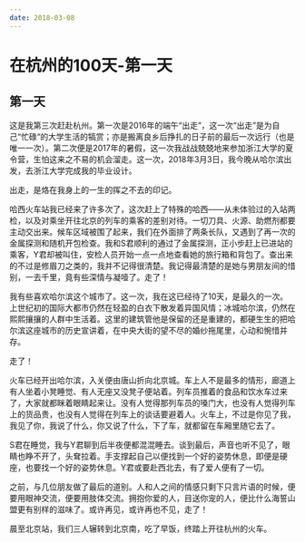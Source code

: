 ```yaml
---
date: 2018-03-08
---
```


# 在杭州的100天-第一天

## 第一天

这是我第三次赶赴杭州。第一次是2016年的端午“出走”，这一次“出走”是为自己“忙碌“的大学生活的犒赏；亦是搬离良乡后挣扎的日子前的最后一次远行（也是唯一一次）。第二次便是2017年的暑假，这一次我战战兢兢地来参加浙江大学的夏令营，生怕这来之不易的机会溜走。这一次，2018年3月3日，我今晚从哈尔滨出发，去浙江大学完成我的毕业设计。

出走，是烙在我身上的一生的挥之不去的印记。

哈西火车站我已经来了许多次了，这次赶上了特殊的哈西——从未体验过的入站两检，以及对乘坐开往北京的列车的乘客的差别对待。一切刀具、火源、助燃剂都要主动交出来。候车区域被围了起来，我们在外面排了两条长队，又遇到了再一次的金属探测和随机开包检查。我和S君顺利的通过了金属探测，正小步赶上已进站的乘客，Y君却被叫住，安检人员开始一点一点地查看她的旅行箱和背包了。查出来的不过是修眉刀之类的，我并不记得很清楚。我记得最清楚的是她与男朋友间的惜别，一去千里，竟有些深情与凝噎了。走了！

我有些喜欢哈尔滨这个城市了。这一次，我在这已经待了10天，是最久的一次。上世纪初的国际大都市仍然在轻盈的白衣下散发着异国风情；冰城哈尔滨，仍然在熙熙攘攘的人群中生活着。这里的建筑管他是保留的还是重建的，都硬生生的把哈尔滨这座城市的历史宣讲着，在中央大街的望不尽的婚纱拖尾里，心动和惋惜并存。

走了！

火车已经开出哈尔滨，入关便由唐山折向北京城。车上人不是最多的情形，廊道上有人坐着小凳睡觉、有人无座又没凳子便站着。列车员推着的食品和饮水车过来了，大家就都眯着眼睛起来让。没有人觉得那列车员的嗓门大，也没有人觉得列车上的货品贵，也没有人觉得在列车上的谈话要避着人。火车上，不过是你见了我，我见了你，我说了什么，你又说了什么，下了车，就都留在车厢里随它去了。

S君在睡觉，我与Y君聊到后半夜便都混混睡去。谈到最后，声音也听不见了，眼睛也睁不开了，头耷拉着。手支撑起自己以便找到一个好的姿势休息，即便是硬座，也要找一个好的姿势休息。Y君或要赴西北去，有了爱人便有了一切。

之前，与几位朋友做了最后的道别。人和人之间的情感只剩下只言片语的时候，便要用眼神交流，便要用肢体交流。拥抱你爱的人，目送你宠的人，便比什么海誓山盟更有别样的滋味了。或许再见，或许再也不见，走了！

晨至北京站，我们三人辗转到北京南，吃了早饭，终踏上开往杭州的火车。
